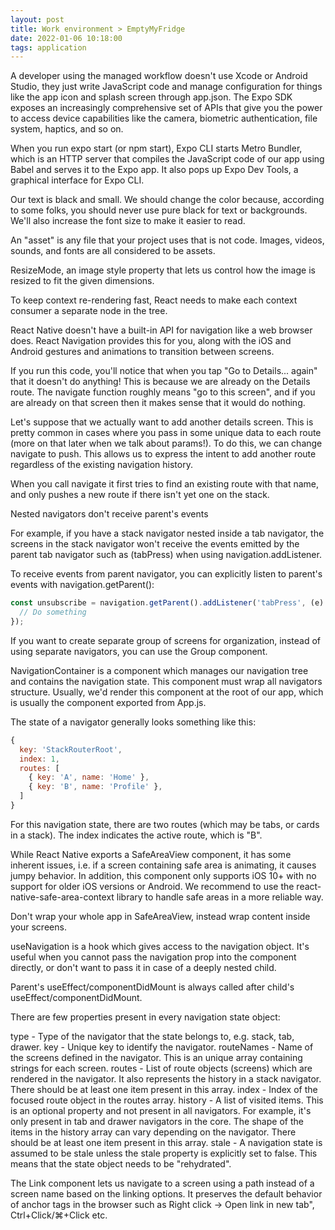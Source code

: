 ```yaml
---
layout: post
title: Work environment > EmptyMyFridge
date: 2022-01-06 10:18:00
tags: application
---
```


A developer using the managed workflow doesn't use Xcode or Android Studio, they just write JavaScript code and manage configuration for things like the app icon and splash screen through app.json. The Expo SDK exposes an increasingly comprehensive set of APIs that give you the power to access device capabilities like the camera, biometric authentication, file system, haptics, and so on.

When you run expo start (or npm start), Expo CLI starts Metro Bundler, which is an HTTP server that compiles the JavaScript code of our app using Babel and serves it to the Expo app. It also pops up Expo Dev Tools, a graphical interface for Expo CLI.

Our text is black and small. We should change the color because, according to some folks, you should never use pure black for text or backgrounds. We'll also increase the font size to make it easier to read.

An "asset" is any file that your project uses that is not code. Images, videos, sounds, and fonts are all considered to be assets.

ResizeMode, an image style property that lets us control how the image is resized to fit the given dimensions.

To keep context re-rendering fast, React needs to make each context consumer a separate node in the tree.

React Native doesn't have a built-in API for navigation like a web browser does. React Navigation provides this for you, along with the iOS and Android gestures and animations to transition between screens.

If you run this code, you'll notice that when you tap "Go to Details... again" that it doesn't do anything! This is because we are already on the Details route. The navigate function roughly means "go to this screen", and if you are already on that screen then it makes sense that it would do nothing.

Let's suppose that we actually want to add another details screen. This is pretty common in cases where you pass in some unique data to each route (more on that later when we talk about params!). To do this, we can change navigate to push. This allows us to express the intent to add another route regardless of the existing navigation history.

When you call navigate it first tries to find an existing route with that name, and only pushes a new route if there isn't yet one on the stack.

Nested navigators don't receive parent's events​

For example, if you have a stack navigator nested inside a tab navigator, the screens in the stack navigator won't receive the events emitted by the parent tab navigator such as (tabPress) when using navigation.addListener.

To receive events from parent navigator, you can explicitly listen to parent's events with navigation.getParent():

```javascript
const unsubscribe = navigation.getParent().addListener('tabPress', (e) => {
  // Do something
});
```

If you want to create separate group of screens for organization, instead of using separate navigators, you can use the Group component.

NavigationContainer is a component which manages our navigation tree and contains the navigation state. This component must wrap all navigators structure. Usually, we'd render this component at the root of our app, which is usually the component exported from App.js.

The state of a navigator generally looks something like this:

```javascript
{
  key: 'StackRouterRoot',
  index: 1,
  routes: [
    { key: 'A', name: 'Home' },
    { key: 'B', name: 'Profile' },
  ]
}
```

For this navigation state, there are two routes (which may be tabs, or cards in a stack). The index indicates the active route, which is "B".

While React Native exports a SafeAreaView component, it has some inherent issues, i.e. if a screen containing safe area is animating, it causes jumpy behavior. In addition, this component only supports iOS 10+ with no support for older iOS versions or Android. We recommend to use the react-native-safe-area-context library to handle safe areas in a more reliable way.

Don't wrap your whole app in SafeAreaView, instead wrap content inside your screens.

useNavigation is a hook which gives access to the navigation object. It's useful when you cannot pass the navigation prop into the component directly, or don't want to pass it in case of a deeply nested child.

Parent's useEffect/componentDidMount is always called after child's useEffect/componentDidMount.

There are few properties present in every navigation state object:

type - Type of the navigator that the state belongs to, e.g. stack, tab, drawer.
key - Unique key to identify the navigator.
routeNames - Name of the screens defined in the navigator. This is an unique array containing strings for each screen.
routes - List of route objects (screens) which are rendered in the navigator. It also represents the history in a stack navigator. There should be at least one item present in this array.
index - Index of the focused route object in the routes array.
history - A list of visited items. This is an optional property and not present in all navigators. For example, it's only present in tab and drawer navigators in the core. The shape of the items in the history array can vary depending on the navigator. There should be at least one item present in this array.
stale - A navigation state is assumed to be stale unless the stale property is explicitly set to false. This means that the state object needs to be "rehydrated".

The Link component lets us navigate to a screen using a path instead of a screen name based on the linking options. It preserves the default behavior of anchor tags in the browser such as Right click -> Open link in new tab", Ctrl+Click/⌘+Click etc.